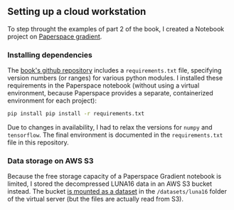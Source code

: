 ## Setting up a cloud workstation    

To step throught the examples of part 2 of the book, I created a Notebook project
on [Paperspace gradient](https://www.paperspace.com/).
 
### Installing dependencies

The [book's github repository](https://github.com/deep-learning-with-pytorch/dlwpt-code)
includes a `requirements.txt` file, specifying version numbers (or ranges) for
various python modules. I installed these requirements in the Paperspace
notebook (without using a virtual environment, because Paperspace provides a
separate, containerized environment for each project):

```bash
pip install pip install -r requirements.txt
```

Due to changes in availability, I had to relax the versions for `numpy` and
`tensorflow`. The final environment is documented in the `requirements.txt`
file in this repository.

### Data storage on AWS S3

Because the free storage capacity of a Paperspace Gradient notebook is limited,
I stored the decompressed LUNA16 data in an AWS S3 bucket instead. The bucket
[is mounted as a dataset](https://docs.paperspace.com/gradient/data/#configure-your-storage-bucket) 
in the `/datasets/luna16` folder of the virtual server (but the files are
actually read from S3).

